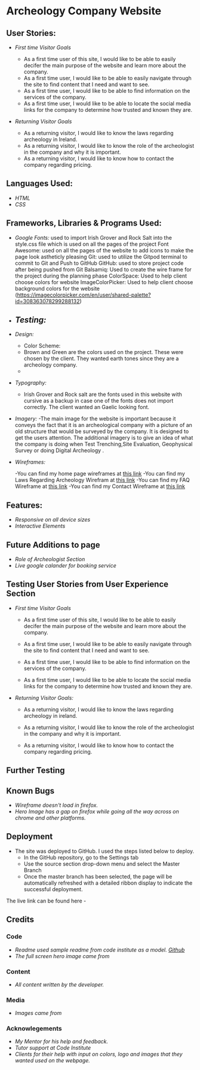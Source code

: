 # Archeology Company Website

## User Stories:
- _First time Visitor Goals_
  - As a first time user of this site, I would like to be able to easily decifer the main purpose of the website and learn more about the company.
  - As a first time user, I would like to be able to easily navigate through the site to find content that I need and want to see.
  - As a first time user, I would like to be able to find information on the services of the company. 
  - As a first time user, I would like to be able to locate the social media links for the company to determine how trusted and known they are.

- _Returning Visitor Goals_
  - As a returning visitor, I would like to know the laws regarding archeology in Ireland.
  - As a returning visitor, I would like to know the role of the archeologist in the company and why it is important.
  - As a returning visitor, I would like to know how to contact the company regarding pricing.

## Languages Used:

- _HTML_
- _CSS_

## Frameworks, Libraries & Programs Used:

- _Google Fonts:_ used to import Irish Grover and Rock Salt into the style.css file which is used on all the pages of the project
Font Awesome: used on all the pages of the website to add icons to make the page look astheticly pleasing
Git: used to utilize the Gitpod terminal to commit to Git and Push to GitHub
GitHub: used to store project code after being pushed from Git
Balsamiq: Used to create the wire frame for the project during the planning phase
ColorSpace: Used to help client choose colors for website
ImageColorPicker: Used to help client choose background colors for the website (https://imagecolorpicker.com/en/user/shared-palette?id=308363078299288132)

- _Testing:_
  -

- _Design:_
  - Color Scheme: 
  - Brown and Green are the colors used on the project.  These were chosen by the client. They wanted earth tones since they are a archeology company.
  - 

- _Typography:_
  - Irish Grover and Rock salt are the fonts used in this website with cursive as a backup in case one of the fonts does not import correctly. The client wanted an Gaelic looking font.

- _Imagery:_
  -The main image for the website is important because it conveys the fact that it is an archeological company with a picture of an old structure that would be surveyed by the company. It is designed to get the users attention.  The additional imagery is to give an idea of what the company is doing when  Test Trenching,Site Evaluation, Geophysical Survey or doing Digital Archeology .

- _Wireframes:_

  -You can find my home page wireframes at [this link](wireframes/home-page.pdf)
  -You can find my Laws Regarding Archeology Wirefram at [this link](wireframes/laws.pdf)
  -You can find my FAQ Wireframe at [this link](wireframes/faq.pdf)
-You can find my Contact Wireframe at [this link](wireframes/contact-us.pdf)
## Features:

- _Responsive on all device sizes_
- _Interactive Elements_

## Future Additions to page
- _Role of Archeologist Section_
- _Live google calander for booking service_

## Testing User Stories from User Experience Section
- _First time Visitor Goals_
  - As a first time user of this site, I would like to be able to easily decifer the main purpose of the website and learn more about the company.

  - As a first time user, I would like to be able to easily navigate through the site to find content that I need and want to see.

  - As a first time user, I would like to be able to find information on the services of the company. 

  - As a first time user, I would like to be able to locate the social media links for the company to determine how trusted and known they are.


- _Returning Visitor Goals:_ 
  - As a returning visitor, I would like to know the laws regarding archeology in ireland.

  - As a returning visitor, I would like to know the role of the archeologist in the company and why it is important.

  - As a returning visitor, I would like to know how to contact the company regarding pricing.

## Further Testing

## Known Bugs
- _Wireframe doesn't load in firefox._
- _Hero Image has a gap on firefox while going all the way across on chrome and other platforms._

## Deployment

- The site was deployed to GitHub. I used the steps listed below to deploy. 
  - In the GitHub repository, go to the Settings tab 
  - Use the source section drop-down menu and select the Master Branch
  - Once the master branch has been selected, the page will be automatically refreshed with a detailed ribbon display to indicate the successful deployment. 

The live link can be found here -



## Credits

### Code
- _Readme used sample readme from code institute as a model. [Github](https://github.com/Code-Institute-Solutions/readme-template/blob/master/README.md)_
- _The full screen hero image came from_

### Content
- _All content written by the developer._

### Media
- _Images came from_

### Acknowlegements
- _My Mentor for his help and feedback._
- _Tutor support at Code Institute_
- _Clients for their help with input on colors, logo and images that they wanted used on the webpage._